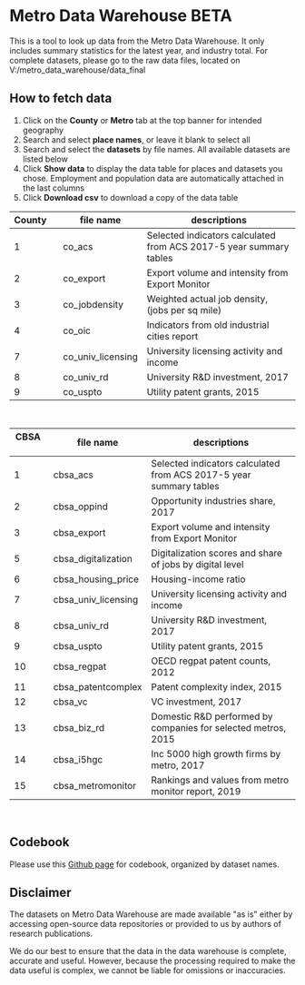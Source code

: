 # Metro Data Warehouse BETA
This is a tool to look up data from the Metro Data Warehouse. It only includes summary statistics for the latest year, and industry total. For complete datasets, please go to the raw data files, located on V:/metro_data_warehouse/data_final

## How to fetch data

1. Click on the **County** or **Metro** tab at the top banner for intended geography
2. Search and select **place names**, or leave it blank to select all
3. Search and select the **datasets** by file names. All available datasets are listed below
4. Click **Show data** to display the data table for places and datasets you chose. Employment and population data are automatically attached in the last columns
5. Click **Download csv** to download a copy of the data table


County&nbsp;&nbsp;&nbsp; | file name | descriptions
-------|-----------|-------------
1 | co_acs | Selected indicators calculated from ACS 2017-5 year summary tables
2 | co_export | Export volume and intensity from Export Monitor
3 | co_jobdensity | Weighted actual job density, (jobs per sq mile)
4 | co_oic | Indicators from old industrial cities report
7 | co_univ_licensing | University licensing activity and income
8 | co_univ_rd | University R&D investment, 2017
9 | co_uspto | Utility patent grants, 2015


&nbsp;


CBSA&nbsp; &nbsp;&nbsp;| file name | descriptions
-----|-----------|---------------------------------------------------
1 | cbsa_acs | Selected indicators calculated from ACS 2017-5 year summary tables
2 | cbsa_oppind | Opportunity industries share, 2017
3 | cbsa_export | Export volume and intensity from Export Monitor
5 | cbsa_digitalization | Digitalization scores and share of jobs by digital level
6 | cbsa_housing_price | Housing-income ratio
7 | cbsa_univ_licensing | University licensing activity and income
8 | cbsa_univ_rd | University R&D investment, 2017
9 | cbsa_uspto | Utility patent grants, 2015
10| cbsa_regpat | OECD regpat patent counts, 2012
11| cbsa_patentcomplex | Patent complexity index, 2015
12| cbsa_vc | VC investment, 2017
13| cbsa_biz_rd | Domestic R&D performed by companies for selected metros, 2015
14| cbsa_i5hgc | Inc 5000 high growth firms by metro, 2017
15| cbsa_metromonitor | Rankings and values from metro monitor report, 2019

&nbsp;

## Codebook
Please use this [Github page](https://github.com/fansi-sifan/metro-datasets) for codebook, organized by dataset names. 

## Disclaimer
The datasets on Metro Data Warehouse are made available "as is" either by accessing open-source data repositories or provided to us by authors of research publications. 

We do our best to ensure that the data in the data warehouse is complete, accurate and useful. However, because the processing required to make the data useful is complex, we cannot be liable for omissions or inaccuracies.

